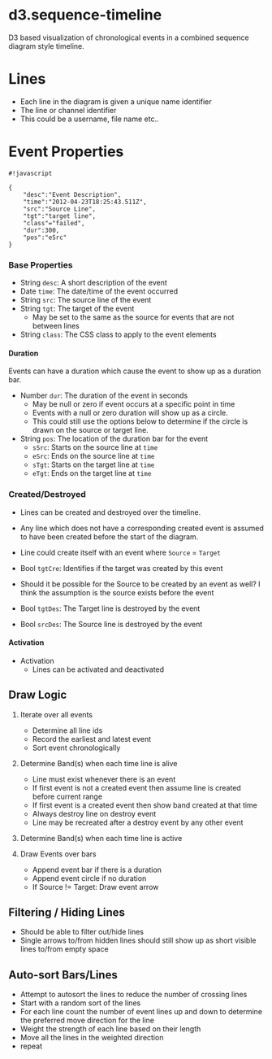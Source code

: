 # d3.sequence-timeline #

D3 based visualization of chronological events in a combined sequence diagram style timeline.

# Lines #
- Each line in the diagram is given a unique name identifier
- The line or channel identifier
- This could be a username, file name etc..
	
# Event Properties #

```
#!javascript

{
    "desc":"Event Description",
    "time":"2012-04-23T18:25:43.511Z",
    "src":"Source Line",
    "tgt":"target line",
    "class"="failed",
    "dur":300,
    "pos":"eSrc"
}
```

### Base Properties ###

- String `desc`: A short description of the event
- Date `time`: The date/time of the event occurred
- String `src`: The source line of the event
- String `tgt`: The target of the event 
    - May be set to the same as the source for events that are not between lines
- String `class`: The CSS class to apply to the event elements


#### Duration ###

Events can have a duration which cause the event to show up as a duration bar. 

- Number `dur`: The duration of the event in seconds
    - May be null or zero if event occurs at a specific point in time
     - Events with a null or zero duration will show up as a circle. 
     - This could still use the options below to determine if the circle is drawn on the source or target line.
- String `pos`: The location of the duration bar for the event
    - `sSrc`: Starts on the source line at `time`
    - `eSrc`: Ends on the source line at `time`
    - `sTgt`: Starts on the target line at `time`
    - `eTgt`: Ends on the target line at `time`

### Created/Destroyed ###

- Lines can be created and destroyed over the timeline. 
- Any line which does not have a corresponding created event is assumed to have been created before the start of the diagram. 

- Line could create itself with an event where `Source` = `Target`

- Bool `tgtCre`: Identifies if the target was created by this event

- Should it be possible for the Source to be created by an event as well? I think the assumption is the source exists before the event

- Bool `tgtDes`: The Target line is destroyed by the event
- Bool `srcDes`: The Source line is destroyed by the event


#### Activation ###

- Activation
    - Lines can be activated and deactivated

	

## Draw Logic ##

1. Iterate over all events
    - Determine all line ids
    - Record the earliest and latest event
    - Sort event chronologically

2. Determine Band(s) when each time line is alive
    - Line must exist whenever there is an event
    - If first event is not a created event then assume line is created before current range
    - If first event is a created event then show band created at that time
    - Always destroy line on destroy event
    - Line may be recreated after a destroy event by any other event		
3. Determine Band(s) when each time line is active

4. Draw Events over bars
    - Append event bar if there is a duration
    - Append event circle if no duration
    - If Source != Target: Draw event arrow
	
## Filtering / Hiding Lines ##
- Should be able to filter out/hide lines
- Single arrows to/from hidden lines should still show up as short visible lines to/from empty space	
	

## Auto-sort Bars/Lines ##

- Attempt to autosort the lines to reduce the number of crossing lines
- Start with a random sort of the lines
- For each line count the number of event lines up and down to determine the preferred move direction for the line
- Weight the strength of each line based on their length
- Move all the lines in the weighted direction
- repeat